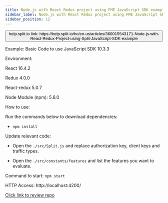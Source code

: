 ```yaml
---
title: Node.js with React Redux project using FME JavaScript SDK example
sidebar_label: Node.js with React Redux project using FME JavaScript SDK example
sidebar_position: 12
---
```


<p>
  <button style={{borderRadius:'8px', border:'1px', fontFamily:'Courier New', fontWeight:'800', textAlign:'left'}}> help.split.io link: https://help.split.io/hc/en-us/articles/360015543171-Node-js-with-React-Redux-Project-using-Split-JavaScript-SDK-example </button>
</p>

Example: Basic Code to use JavaScript SDK 10.3.3

Environment:

React 16.4.2

Redux 4.0.0

React-redux 5.0.7

Node Module (npm): 5.6.0

How to use:

Run the commands below to download dependencies:

* `npm install`

Update relevant code:

* Open the `./src/Split.js` and replace authorization key, client keys and traffic types.

* Open the `./src/constants/features` and list the features you want to evaluate.

Command to start: `npm start`

HTTP Access: http://localhost:4200/

[Click link to review repo](https://github.com/splitio/react-redux-sdk-examples)